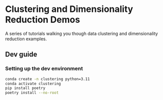 # Clustering and Dimensionality Reduction Demos

A series of tutorials walking you though data clustering and dimensionality reduction examples.

## Dev guide

### Setting up the dev environment

```bash
conda create -n clustering python=3.11
conda activate clustering
pip install poetry
poetry install --no-root
```
